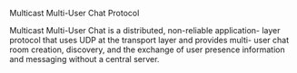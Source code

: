 Multicast Multi-User Chat Protocol

Multicast Multi-User Chat is a distributed, non-reliable application-
layer protocol that uses UDP at the transport layer and provides multi-
user chat room creation, discovery, and the exchange of user presence
information and messaging without a central server.